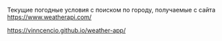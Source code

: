 Текущие погодные условия с поиском по городу, получаемые с сайта https://www.weatherapi.com/

https://vinncencio.github.io/weather-app/
